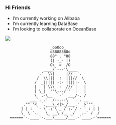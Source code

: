 ### Hi Friends

- I’m currently working on Alibaba
- I’m currently learning DataBase
- I’m looking to collaborate on OceanBase

![](https://github-readme-stats.vercel.app/api?username=LINxiansheng&theme=dark)

                        ​_ooOoo_
                        ​o8888888o
                        ​88" . "88
                        ​(| -_- |)
                        ​O\  =  /O
                     ​____/`---'\____
                   ​.'  \\|     |//  `.
                  ​/  \\|||  :  |||//  \
                 ​/  _||||| -:- |||||-  \
                 ​|   | \\\  -  /// |   |
                 ​| \_|  ''\---/''  |   |
                 ​\  .-\__  `-`  ___/-. /
               ​___`. .'  /--.--\  `. . __
            ​."" '<  `.___\_<|>_/___.'  >'"".
           ​| | :  `- \`.;`\ _ /`;.`/ - ` : | |
           ​\  \ `-.   \_ __\ /__ _/   .-` /  /
      ​======`-.____`-.___\_____/___.-`____.-'======
